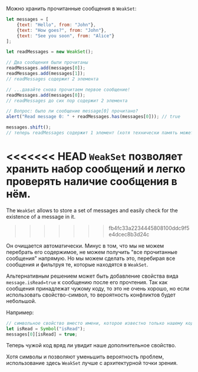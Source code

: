 Можно хранить прочитанные сообщения в `WeakSet`:

```js run
let messages = [
    {text: "Hello", from: "John"},
    {text: "How goes?", from: "John"},
    {text: "See you soon", from: "Alice"}
];

let readMessages = new WeakSet();

// Два сообщения были прочитаны
readMessages.add(messages[0]);
readMessages.add(messages[1]);
// readMessages содержит 2 элемента

// ...давайте снова прочитаем первое сообщение!
readMessages.add(messages[0]);
// readMessages до сих пор содержит 2 элемента

// Вопрос: было ли сообщение message[0] прочитано?
alert("Read message 0: " + readMessages.has(messages[0])); // true

messages.shift();
// теперь readMessages содержит 1 элемент (хотя технически память может быть очищена позже)
```

<<<<<<< HEAD
`WeakSet` позволяет хранить набор сообщений и легко проверять наличие сообщения в нём.
=======
The `WeakSet` allows to store a set of messages and easily check for the existence of a message in it.
>>>>>>> fb4fc33a2234445808100ddc9f5e4dcec8b3d24c

Он очищается автоматически. Минус в том, что мы не можем перебрать его содержимое, не можем получить "все прочитанные сообщения" напрямую. Но мы можем сделать это, перебирая все сообщения и фильтруя те, которые находятся в `WeakSet`.

Альтернативным решением может быть добавление свойства вида `message.isRead=true` к сообщению после его прочтения. Так как сообщения принадлежат чужому коду, то это не очень хорошо, но если использовать свойство-символ, то вероятность конфликтов будет небольшой.

Например:
```js
// символьное свойство вместо имени, которое известно только нашему коду
let isRead = Symbol("isRead");
messages[0][isRead] = true;
```

Теперь чужой код вряд ли увидит наше дополнительное свойство.

Хотя символы и позволяют уменьшить вероятность проблем, использование здесь `WeakSet` лучше с архитектурной точки зрения.
